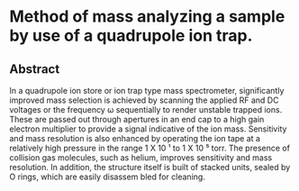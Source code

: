 # Method of mass analyzing a sample by use of a quadrupole ion trap.

## Abstract
In a quadrupole ion store or ion trap type mass spectrometer, significantly improved mass selection is achieved by scanning the applied RF and DC voltages or the frequency ω sequentially to render unstable trapped ions. These are passed out through apertures in an end cap to a high gain electron multiplier to provide a signal indicative of the ion mass. Sensitivity and mass resolution is also enhanced by operating the ion tape at a relatively high pressure in the range 1 X 10 ¹ to 1 X 10 ⁵ torr. The presence of collision gas molecules, such as helium, improves sensitivity and mass resolution. In addition, the structure itself is built of stacked units, sealed by O rings, which are easily disassem bled for cleaning.